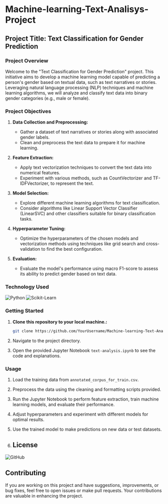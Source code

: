 # Machine-learning-Text-Analisys-Project

## Project Title: Text Classification for Gender Prediction

### Project Overview

Welcome to the "Text Classification for Gender Prediction" project. This initiative aims to develop a machine learning model capable of predicting a person's gender based on textual data, such as text narratives or stories. Leveraging natural language processing (NLP) techniques and machine learning algorithms, we will analyze and classify text data into binary gender categories (e.g., male or female).

### Project Objectives

1. **Data Collection and Preprocessing:**
   - Gather a dataset of text narratives or stories along with associated gender labels.
   - Clean and preprocess the text data to prepare it for machine learning.

2. **Feature Extraction:**
   - Apply text vectorization techniques to convert the text data into numerical features.
   - Experiment with various methods, such as CountVectorizer and TF-IDFVectorizer, to represent the text.

3. **Model Selection:**
   - Explore different machine learning algorithms for text classification.
   - Consider algorithms like Linear Support Vector Classifier (LinearSVC) and other classifiers suitable for binary classification tasks.

4. **Hyperparameter Tuning:**
   - Optimize the hyperparameters of the chosen models and vectorization methods using techniques like grid search and cross-validation to find the best configuration.

5. **Evaluation:**
   - Evaluate the model's performance using macro F1-score to assess its ability to predict gender based on text data.

### Technology Used
<div>
  <img src='https://img.shields.io/badge/Python-3776AB?style=for-the-badge&logo=python&logoColor=white' alt='Python'/>
  <img src='https://img.shields.io/badge/Scikit_Learn-F7931E?style=for-the-badge&logo=scikit-learn&logoColor=white' alt='Scikit-Learn'/>
</div>

### Getting Started

1. **Clone this repository to your local machine.:**
   ```bash
   git clone https://github.com/YourUsername/Machine-learning-Text-Analisys-Project

2. Navigate to the project directory.

3. Open the provided Jupyter Notebook `text-analysis.ipynb` to see the code and explanations.

### Usage
1. Load the training data from `annotated_corpus_for_train.csv`.

2. Preprocess the data using the cleaning and formatting scripts provided.

3. Run the Jupyter Notebook to perform feature extraction, train machine learning models, and evaluate their performance.

4. Adjust hyperparameters and experiment with different models for optimal results.

5. Use the trained model to make predictions on new data or test datasets.

6. ## License

![GitHub](https://img.shields.io/github/license/ItsAlexanderPopov/Simon-game)

## Contributing

If you are working on this project and have suggestions, improvements, or bug fixes, feel free to open issues or make pull requests. Your contributions are valuable in enhancing the project.
